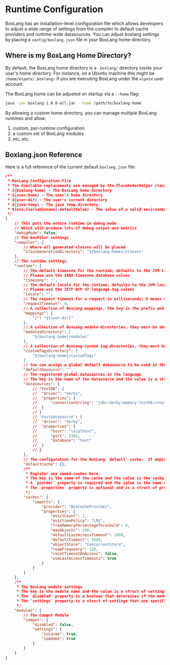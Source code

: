 # Runtime Configuration

BoxLang has an installation-level configuration file which allows developers to adjust a wide range of settings from the compiler to default cache providers and runtime-wide datasources. You can adjust boxlang settings by placing a `config/boxlang.json` file in your BoxLang home directory.

## Where is my BoxLang Home Directory?

By default, the BoxLang home directory is a `.boxlang/` directory inside your user's home directory. For instance, on a Ubuntu machine this might be `/home/elpete/.boxlang/` if you are executing BoxLang under the `elpete` user account.

The BoxLang home can be adjusted on startup via a `--home` flag:

```bash
java -jar boxlang-1.0.0-all.jar --home /path/to/boxlang-home
```

By allowing a custom home directory, you can manage multiple BoxLang runtimes and allow:

1. custom, per-runtime configuration
2. a custom set of BoxLang modules
3. etc, etc.

## Boxlang.json Reference

Here is a full reference of the current default `boxlang.json` file:

```json
/**
 * BoxLang Configuration File
 * The Available replacements are managed by the PlacehoderHelper class.
 * ${boxlang-home} - The BoxLang home directory
 * ${user-home} - The user's home directory
 * ${user-dir} - The user's current directory
 * ${java-temp} - The java temp directory
 * ${env.{variablename}:defaultValue} - The value of a valid environment variable or the default value
 */
{
    // This puts the entire runtime in debug mode
    // Which will produce lots of debug output and metrics
    "debugMode": false,
    // The BoxPiler settings
    "compiler": {
        // Where all generated classes will be placed
        "classGenerationDirectory": "${boxlang-home}/classes"
    },
    // The runtime settings
    "runtime": {
        // The default timezone for the runtime; defaults to the JVM timezone if empty
        // Please use the IANA timezone database values
        "timezone": "",
        // The default locale for the runtime; defaults to the JVM locale if empty
        // Please use the IETF BCP 47 language tag values
        "locale": "",
        // The request timeout for a request in milliseconds; 0 means no timeout
        "requestTimeout": 0,
        // A collection of BoxLang mappings, the key is the prefix and the value is the directory
        "mappings": {
            "/": "${user-dir}"
        },
        // A collection of BoxLang module directories, they must be absolute paths
        "modulesDirectory": [
            "${boxlang-home}/modules"
        ],
        // A collection of BoxLang custom tag directories, they must be absolute paths
        "customTagsDirectory": [
            "${boxlang-home}/customTags"
        ],
        // You can assign a global default datasource to be used in the language
        "defaultDasource": "",
        // The registered global datasources in the language
        // The key is the name of the datasource and the value is a struct of the datasource settings
        "datasources": {
            // "testDB": {
            // 	"driver": "derby",
            // 	"properties": {
            // 		"connectionString": "jdbc:derby:memory:testDB;create=true"
            // 	}
            // }
            // "testdatasource": {
            // 	"driver": "derby",
            // 	"properties": {
            // 		"host": "localhost",
            // 		"port": 3306,
            // 		"database": "test"
            // 	}
            // }
        },
        // The configuration for the BoxLang `default` cache.  If empty, we use the defaults
        "defaultCache": {},
        /**
		 * Register any named caches here.
		 * The key is the name of the cache and the value is the cache configuration.
		 * A `provder` property is required and the value is the name of the cache provider or the fully qualified class name.
		 * The `properties` property is optional and is a struct of properties that are specific to the cache provider.
		 */
        "caches": {
            "imports": {
                "provider": "BoxCacheProvider",
                "properties": {
                    "evictCount": 1,
                    "evictionPolicy": "LRU",
                    "freeMemoryPercentageThreshold": 0,
                    "maxObjects": 200,
                    "defaultLastAccessTimeout": 1800,
                    "defaultTimeout": 3600,
                    "objectStore": "ConcurrentStore",
                    "reapFrequency": 120,
                    "resetTimeoutOnAccess": false,
                    "useLastAccessTimeouts": true
                }
            }
        }
    },
    /**
	 * The BoxLang module settings
	 * The key is the module name and the value is a struct of settings for that specific module
	 * The `disabled` property is a boolean that determines if the module should be enabled or not
	 * The `settings` property is a struct of settings that are specific to the module and will be override the module settings
	 */
    "modules": {
        // The Compat Module
        "compat": {
            "disabled": false,
            "settings": {
                "isLucee": true,
                "isAdobe": true
            }
        }
    }
}
```